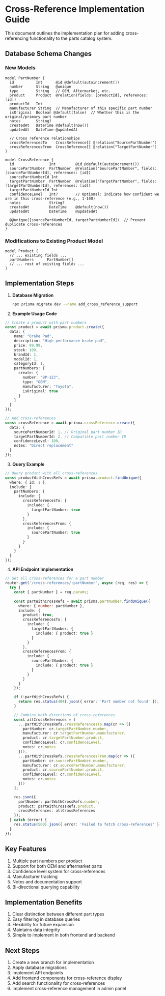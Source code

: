 # Cross-Reference Implementation Guide

This document outlines the implementation plan for adding cross-referencing functionality to the parts catalog system.

## Database Schema Changes

### New Models

```prisma
model PartNumber {
  id          Int      @id @default(autoincrement())
  number      String   @unique
  type        String   // OEM, Aftermarket, etc.
  product     Product  @relation(fields: [productId], references: [id])
  productId   Int
  manufacturer String  // Manufacturer of this specific part number
  isOriginal  Boolean @default(false)  // Whether this is the original/primary part number
  notes       String?
  createdAt   DateTime @default(now())
  updatedAt   DateTime @updatedAt

  // Cross reference relationships
  crossReferencesTo    CrossReference[] @relation("SourcePartNumber")
  crossReferencesFrom  CrossReference[] @relation("TargetPartNumber")
}

model CrossReference {
  id                Int         @id @default(autoincrement())
  sourcePartNumber  PartNumber  @relation("SourcePartNumber", fields: [sourcePartNumberId], references: [id])
  sourcePartNumberId Int
  targetPartNumber  PartNumber  @relation("TargetPartNumber", fields: [targetPartNumberId], references: [id])
  targetPartNumberId Int
  confidenceLevel   Int?        // Optional: indicate how confident we are in this cross-reference (e.g., 1-100)
  notes             String?
  createdAt         DateTime    @default(now())
  updatedAt         DateTime    @updatedAt

  @@unique([sourcePartNumberId, targetPartNumberId])  // Prevent duplicate cross-references
}
```

### Modifications to Existing Product Model

```prisma
model Product {
  // ... existing fields ...
  partNumbers      PartNumber[]
  // ... rest of existing fields ...
}
```

## Implementation Steps

1. **Database Migration**
   ```bash
   npx prisma migrate dev --name add_cross_reference_support
   ```

2. **Example Usage Code**

```typescript
// Create a product with part numbers
const product = await prisma.product.create({
  data: {
    name: "Brake Pad",
    description: "High performance brake pad",
    price: 99.99,
    stock: 100,
    brandId: 1,
    modelId: 1,
    categoryId: 1,
    partNumbers: {
      create: {
        number: "BP-123",
        type: "OEM",
        manufacturer: "Toyota",
        isOriginal: true
      }
    }
  }
});

// Add cross-references
const crossReference = await prisma.crossReference.create({
  data: {
    sourcePartNumberId: 1, // Original part number ID
    targetPartNumberId: 2, // Compatible part number ID
    confidenceLevel: 100,
    notes: "Direct replacement"
  }
});
```

3. **Query Example**

```typescript
// Query product with all cross-references
const productWithCrossRefs = await prisma.product.findUnique({
  where: { id: 1 },
  include: {
    partNumbers: {
      include: {
        crossReferencesTo: {
          include: {
            targetPartNumber: true
          }
        },
        crossReferencesFrom: {
          include: {
            sourcePartNumber: true
          }
        }
      }
    }
  }
});
```

4. **API Endpoint Implementation**

```typescript
// Get all cross-references for a part number
router.get('/cross-references/:partNumber', async (req, res) => {
  try {
    const { partNumber } = req.params;
    
    const partWithCrossRefs = await prisma.partNumber.findUnique({
      where: { number: partNumber },
      include: {
        product: true,
        crossReferencesTo: {
          include: {
            targetPartNumber: {
              include: { product: true }
            }
          }
        },
        crossReferencesFrom: {
          include: {
            sourcePartNumber: {
              include: { product: true }
            }
          }
        }
      }
    });

    if (!partWithCrossRefs) {
      return res.status(404).json({ error: 'Part number not found' });
    }

    // Combine both directions of cross-references
    const allCrossReferences = [
      ...partWithCrossRefs.crossReferencesTo.map(cr => ({
        partNumber: cr.targetPartNumber.number,
        manufacturer: cr.targetPartNumber.manufacturer,
        product: cr.targetPartNumber.product,
        confidenceLevel: cr.confidenceLevel,
        notes: cr.notes
      })),
      ...partWithCrossRefs.crossReferencesFrom.map(cr => ({
        partNumber: cr.sourcePartNumber.number,
        manufacturer: cr.sourcePartNumber.manufacturer,
        product: cr.sourcePartNumber.product,
        confidenceLevel: cr.confidenceLevel,
        notes: cr.notes
      }))
    ];

    res.json({
      partNumber: partWithCrossRefs.number,
      product: partWithCrossRefs.product,
      crossReferences: allCrossReferences
    });
  } catch (error) {
    res.status(500).json({ error: 'Failed to fetch cross-references' });
  }
});
```

## Key Features

1. Multiple part numbers per product
2. Support for both OEM and aftermarket parts
3. Confidence level system for cross-references
4. Manufacturer tracking
5. Notes and documentation support
6. Bi-directional querying capability

## Implementation Benefits

1. Clear distinction between different part types
2. Easy filtering in database queries
3. Flexibility for future expansion
4. Maintains data integrity
5. Simple to implement in both frontend and backend

## Next Steps

1. Create a new branch for implementation
2. Apply database migrations
3. Implement API endpoints
4. Add frontend components for cross-reference display
5. Add search functionality for cross-references
6. Implement cross-reference management in admin panel 